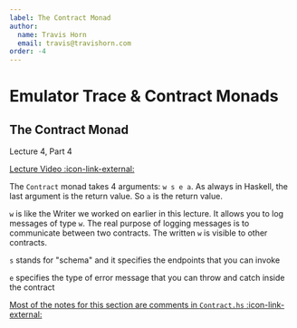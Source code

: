 ```yaml
---
label: The Contract Monad
author:
  name: Travis Horn
  email: travis@travishorn.com
order: -4
---
```


# Emulator Trace & Contract Monads

## The Contract Monad

Lecture 4, Part 4

[Lecture Video
:icon-link-external:](https://www.youtube.com/watch?v=yKX5Ce8Y0VQ&list=PLNEK_Ejlx3x230-g-U02issX5BiWAgmSi&index=4)

The `Contract` monad takes 4 arguments: `w s e a`. As always in Haskell, the
last argument is the return value. So `a` is the return value.

`w` is like the Writer we worked on earlier in this lecture. It allows you to
log messages of type `w`. The real purpose of logging messages is to communicate
between two contracts. The written `w` is visible to other contracts.

`s` stands for "schema" and it specifies the endpoints that you can invoke

`e` specifies the type of error message that you can throw and catch inside the
contract

[Most of the notes for this section are comments in `Contract.hs`
:icon-link-external:](https://github.com/travishorn/plutus-pioneer-program/blob/main/code/week04/src/Week04/Contract.hs)
